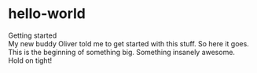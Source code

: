 # hello-world
Getting started  
My new buddy Oliver told me to get started with this stuff. So here it goes.  
This is the beginning of something big. Something insanely awesome.  
Hold on tight!
